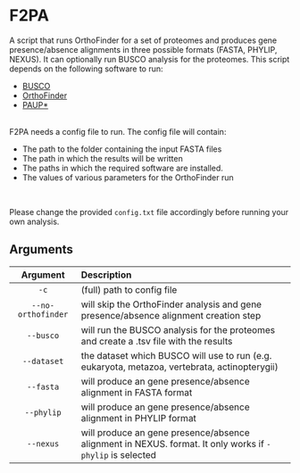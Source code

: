 # F2PA
A script that runs OrthoFinder for a set of proteomes and produces gene presence/absence alignments in three possible formats (FASTA, PHYLIP, NEXUS). It can optionally run BUSCO analysis for the proteomes.
This script depends on the following software to run: 

- [BUSCO](http://gitlab.com/ezlab/busco) 
- [OrthoFinder](https://github.com/davidemms/OrthoFinder) 
- [PAUP*](https://paup.phylosolutions.com/get-paup/) 
<br>
F2PA needs a config file to run. The config file will contain: 

- The path to the folder containing the input FASTA files 
- The path in which the results will be written
- The paths in which the required software are installed.
- The values of various parameters for the OrthoFinder run
<br>

Please change the provided `config.txt` file accordingly before running your own analysis.


## Arguments
Argument    |  Description             
:----------------------:|:-----------------------
`-c` | (full) path to config file
`--no-orthofinder` | will skip the OrthoFinder analysis and gene presence/absence alignment creation step
`--busco` | will run the BUSCO analysis for the proteomes and create a .tsv file with the results
`--dataset` | the dataset which BUSCO will use to run (e.g. eukaryota, metazoa, vertebrata, actinopterygii)
`--fasta` | will produce an gene presence/absence alignment in FASTA format
`--phylip` | will produce an gene presence/absence alignment in PHYLIP format
`--nexus` | will produce an gene presence/absence alignment in NEXUS. format. It only works if `-phylip` is selected

